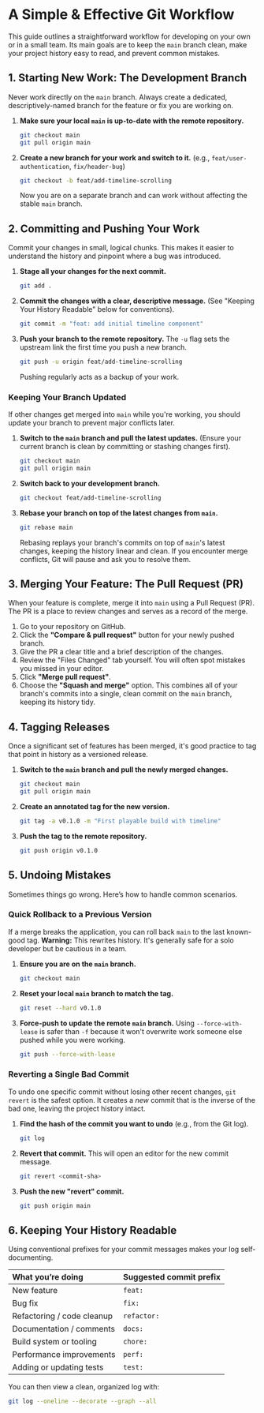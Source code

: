 # A Simple & Effective Git Workflow

This guide outlines a straightforward workflow for developing on your own or in a small team. Its main goals are to keep the `main` branch clean, make your project history easy to read, and prevent common mistakes.

## 1. Starting New Work: The Development Branch

Never work directly on the `main` branch. Always create a dedicated, descriptively-named branch for the feature or fix you are working on.

1.  **Make sure your local `main` is up-to-date with the remote repository.**
    ```bash
    git checkout main
    git pull origin main
    ```

2.  **Create a new branch for your work and switch to it.** (e.g., `feat/user-authentication`, `fix/header-bug`)
    ```bash
    git checkout -b feat/add-timeline-scrolling
    ```
    Now you are on a separate branch and can work without affecting the stable `main` branch.

## 2. Committing and Pushing Your Work

Commit your changes in small, logical chunks. This makes it easier to understand the history and pinpoint where a bug was introduced.

1.  **Stage all your changes for the next commit.**
    ```bash
    git add .
    ```

2.  **Commit the changes with a clear, descriptive message.** (See "Keeping Your History Readable" below for conventions).
    ```bash
    git commit -m "feat: add initial timeline component"
    ```

3.  **Push your branch to the remote repository.** The `-u` flag sets the upstream link the first time you push a new branch.
    ```bash
    git push -u origin feat/add-timeline-scrolling
    ```
    Pushing regularly acts as a backup of your work.

### Keeping Your Branch Updated
If other changes get merged into `main` while you're working, you should update your branch to prevent major conflicts later.

1.  **Switch to the `main` branch and pull the latest updates.** (Ensure your current branch is clean by committing or stashing changes first).
    ```bash
    git checkout main
    git pull origin main
    ```

2.  **Switch back to your development branch.**
    ```bash
    git checkout feat/add-timeline-scrolling
    ```

3.  **Rebase your branch on top of the latest changes from `main`.**
    ```bash
    git rebase main
    ```
    Rebasing replays your branch's commits on top of `main`'s latest changes, keeping the history linear and clean. If you encounter merge conflicts, Git will pause and ask you to resolve them.

## 3. Merging Your Feature: The Pull Request (PR)

When your feature is complete, merge it into `main` using a Pull Request (PR). The PR is a place to review changes and serves as a record of the merge.

1.  Go to your repository on GitHub.
2.  Click the **"Compare & pull request"** button for your newly pushed branch.
3.  Give the PR a clear title and a brief description of the changes.
4.  Review the "Files Changed" tab yourself. You will often spot mistakes you missed in your editor.
5.  Click **"Merge pull request"**.
6.  Choose the **"Squash and merge"** option. This combines all of your branch's commits into a single, clean commit on the `main` branch, keeping its history tidy.

## 4. Tagging Releases

Once a significant set of features has been merged, it's good practice to tag that point in history as a versioned release.

1.  **Switch to the `main` branch and pull the newly merged changes.**
    ```bash
    git checkout main
    git pull origin main
    ```

2.  **Create an annotated tag for the new version.**
    ```bash
    git tag -a v0.1.0 -m "First playable build with timeline"
    ```

3.  **Push the tag to the remote repository.**
    ```bash
    git push origin v0.1.0
    ```

## 5. Undoing Mistakes

Sometimes things go wrong. Here’s how to handle common scenarios.

### Quick Rollback to a Previous Version
If a merge breaks the application, you can roll back `main` to the last known-good tag.
**Warning:** This rewrites history. It's generally safe for a solo developer but be cautious in a team.

1.  **Ensure you are on the `main` branch.**
    ```bash
    git checkout main
    ```
2.  **Reset your local `main` branch to match the tag.**
    ```bash
    git reset --hard v0.1.0
    ```
3.  **Force-push to update the remote `main` branch.** Using `--force-with-lease` is safer than `-f` because it won't overwrite work someone else pushed while you were working.
    ```bash
    git push --force-with-lease
    ```

### Reverting a Single Bad Commit
To undo one specific commit without losing other recent changes, `git revert` is the safest option. It creates a *new* commit that is the inverse of the bad one, leaving the project history intact.

1.  **Find the hash of the commit you want to undo** (e.g., from the Git log).
    ```bash
    git log
    ```
2.  **Revert that commit.** This will open an editor for the new commit message.
    ```bash
    git revert <commit-sha>
    ```
3.  **Push the new "revert" commit.**
    ```bash
    git push origin main
    ```

## 6. Keeping Your History Readable

Using conventional prefixes for your commit messages makes your log self-documenting.

| What you’re doing          | Suggested commit prefix |
| :------------------------- | :---------------------- |
| New feature                | `feat:`                 |
| Bug fix                    | `fix:`                  |
| Refactoring / code cleanup | `refactor:`             |
| Documentation / comments   | `docs:`                 |
| Build system or tooling    | `chore:`                |
| Performance improvements   | `perf:`                 |
| Adding or updating tests   | `test:`                 |

You can then view a clean, organized log with:
```bash
git log --oneline --decorate --graph --all
